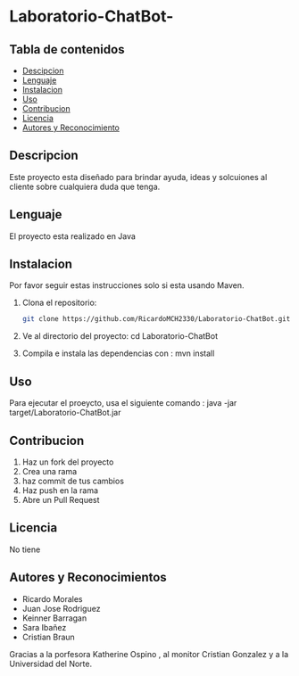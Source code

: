 # Laboratorio-ChatBot-

## Tabla de contenidos 
- [Descipcion](#descripcion)
- [Lenguaje](##lenguajes)
- [Instalacion](#instalacion)
- [Uso](#uso)
- [Contribucion](#Contribucion)
- [Licencia](#Licencia)
- [Autores y Reconocimiento](#autores-y-reconocimientos)

## Descripcion
Este proyecto esta diseñado para brindar ayuda, ideas y solcuiones al cliente sobre cualquiera duda que tenga.

## Lenguaje
El proyecto esta realizado en Java 

## Instalacion 

Por favor seguir estas instrucciones solo si esta usando Maven.

1. Clona el repositorio:
    ```bash
    git clone https://github.com/RicardoMCH2330/Laboratorio-ChatBot.git

2. Ve al directorio del proyecto:
   cd Laboratorio-ChatBot

3. Compila e instala las dependencias con :
   mvn install

## Uso 
Para ejecutar el proeycto, usa el siguiente comando : 
java -jar target/Laboratorio-ChatBot.jar

## Contribucion 

1. Haz un fork del proyecto
2. Crea una rama
3. haz commit de tus cambios
4. Haz push en la rama 
5. Abre un Pull Request

## Licencia 
No tiene 

## Autores y Reconocimientos 
 - Ricardo Morales
 - Juan Jose Rodriguez
 - Keinner Barragan
 - Sara Ibañez
 - Cristian Braun

 Gracias a la porfesora Katherine Ospino , al monitor Cristian Gonzalez y a la Universidad del Norte. 
